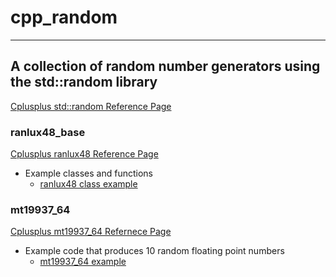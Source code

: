# cpp_random
---
## A collection of random number generators using the std::random library

[Cplusplus std::random Reference Page](https://cplusplus.com/reference/random/)

### ranlux48_base
[Cplusplus ranlux48 Reference Page](https://cplusplus.com/reference/random/ranlux48_base/)
- Example classes and functions
  - [ranlux48 class example](https://github.com/gbc-matthew/cpp_random/blob/main/ranlux48.cpp)
 
### mt19937_64
[Cplusplus mt19937_64 Refernece Page](https://cplusplus.com/reference/random/mt19937_64/)
- Example code that produces 10 random floating point numbers
  - [mt19937_64 example](https://github.com/gbc-matthew/cpp_random/blob/main/mt19937_64.cpp)
